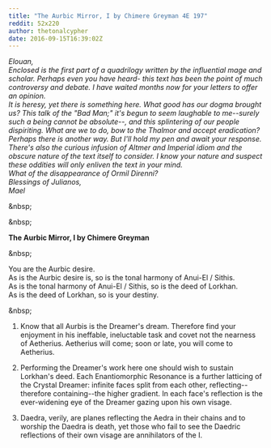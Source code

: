 ```yaml
---
title: "The Aurbic Mirror, I by Chimere Greyman 4E 197"
reddit: 52x220
author: thetonalcypher
date: 2016-09-15T16:39:02Z
---
```


*Elouan,*  
*Enclosed is the first part of a quadrilogy written by the influential mage and scholar. Perhaps even you have heard- this text has been the point of much controversy and debate. I have waited months now for your letters to offer an opinion.*   
*It is heresy, yet there is something here. What good has our dogma brought us? This talk of the "Bad Man;" it's begun to seem laughable to me--surely such a being cannot be absolute--, and this splintering of our people dispiriting. What are we to do, bow to the Thalmor and accept eradication? Perhaps there is another way.  But I'll hold my pen and await your response. There's also the curious infusion of Altmer and Imperial idiom and the obscure nature of the text itself to consider. I know your nature and suspect these oddities will only enliven the text in your mind.*  
*What of the disappearance of Ormil Direnni?*  
*Blessings of Julianos,*  
*Mael*  

&amp;nbsp;

&amp;nbsp;



**The Aurbic Mirror, I by Chimere Greyman**

&amp;nbsp;


You are the Aurbic desire.  
As is the Aurbic desire is, so is the tonal harmony of Anui-El / Sithis.  
As is the tonal harmony of Anui-El / Sithis, so is the deed of Lorkhan.   
As is the deed of Lorkhan, so is your destiny.  


&amp;nbsp;

1. Know that all Aurbis is the Dreamer's dream. Therefore find your enjoyment in his ineffable, ineluctable task and covet not the nearness of Aetherius. Aetherius will come; soon or late, you will come to Aetherius.


2. Performing the Dreamer's work here one should wish to sustain Lorkhan's deed. Each Enantiomorphic Resonance is a further latticing of the Crystal Dreamer: infinite faces split from each other, reflecting--therefore containing--the higher gradient. In each face's reflection is the ever-widening eye of the Dreamer gazing upon his own visage.


3. Daedra, verily, are planes reflecting the Aedra in their chains and to worship the Daedra is death, yet those who fail to see the Daedric reflections of their own visage are annihilators of the I. 
